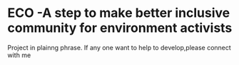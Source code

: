 # ECO -A step to make better inclusive community for environment activists
Project in plainng phrase. If any one want to help to develop,please connect with me
